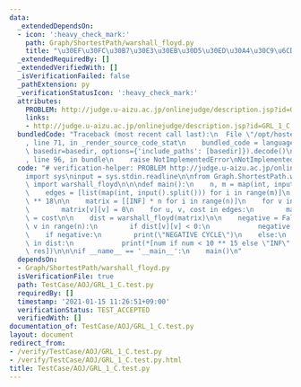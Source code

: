 ```yaml
---
data:
  _extendedDependsOn:
  - icon: ':heavy_check_mark:'
    path: Graph/ShortestPath/warshall_floyd.py
    title: "\u30EF\u30FC\u30B7\u30E3\u30EB\u30D5\u30ED\u30A4\u30C9\u6CD5"
  _extendedRequiredBy: []
  _extendedVerifiedWith: []
  _isVerificationFailed: false
  _pathExtension: py
  _verificationStatusIcon: ':heavy_check_mark:'
  attributes:
    PROBLEM: http://judge.u-aizu.ac.jp/onlinejudge/description.jsp?id=GRL_1_C
    links:
    - http://judge.u-aizu.ac.jp/onlinejudge/description.jsp?id=GRL_1_C
  bundledCode: "Traceback (most recent call last):\n  File \"/opt/hostedtoolcache/Python/3.10.6/x64/lib/python3.10/site-packages/onlinejudge_verify/documentation/build.py\"\
    , line 71, in _render_source_code_stat\n    bundled_code = language.bundle(stat.path,\
    \ basedir=basedir, options={'include_paths': [basedir]}).decode()\n  File \"/opt/hostedtoolcache/Python/3.10.6/x64/lib/python3.10/site-packages/onlinejudge_verify/languages/python.py\"\
    , line 96, in bundle\n    raise NotImplementedError\nNotImplementedError\n"
  code: "# verification-helper: PROBLEM http://judge.u-aizu.ac.jp/onlinejudge/description.jsp?id=GRL_1_C\n\
    import sys\ninput = sys.stdin.readline\n\nfrom Graph.ShortestPath.warshall_floyd\
    \ import warshall_floyd\n\n\ndef main():\n    n, m = map(int, input().split())\n\
    \    edges = [list(map(int, input().split())) for i in range(m)]\n    INF = 10\
    \ ** 18\n\n    matrix = [[INF] * n for i in range(n)]\n    for v in range(n):\n\
    \        matrix[v][v] = 0\n    for u, v, cost in edges:\n        matrix[u][v]\
    \ = cost\n\n    dist = warshall_floyd(matrix)\n\n    negative = False\n    for\
    \ v in range(n):\n        if dist[v][v] < 0:\n            negative = True\n\n\
    \    if negative:\n        print(\"NEGATIVE CYCLE\")\n    else:\n        for res\
    \ in dist:\n            print(*[num if num < 10 ** 15 else \"INF\" for num in\
    \ res])\n\n\nif __name__ == '__main__':\n    main()\n"
  dependsOn:
  - Graph/ShortestPath/warshall_floyd.py
  isVerificationFile: true
  path: TestCase/AOJ/GRL_1_C.test.py
  requiredBy: []
  timestamp: '2021-01-15 11:26:51+09:00'
  verificationStatus: TEST_ACCEPTED
  verifiedWith: []
documentation_of: TestCase/AOJ/GRL_1_C.test.py
layout: document
redirect_from:
- /verify/TestCase/AOJ/GRL_1_C.test.py
- /verify/TestCase/AOJ/GRL_1_C.test.py.html
title: TestCase/AOJ/GRL_1_C.test.py
---
```

